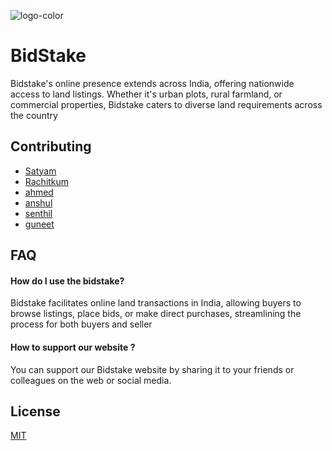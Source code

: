 ![logo-color](https://github.com/Bidstake/bidstake-test/assets/139366115/8838643b-9301-4f16-9c7e-49f1c64f9d03)

 
# BidStake


Bidstake's online presence extends across India, offering nationwide access to land listings. Whether it's urban plots, rural farmland, or commercial properties, Bidstake caters to diverse land requirements across the country


## Contributing

- [Satyam](https://github.com/SatyamPote)
- [Rachitkum](https://github.com/rachitkum)
- [ahmed](https://github.com/ahmedatk)
- [anshul](https://github.com/ahmedatk)
- [senthil](https://github.com/ahmedatk)
- [guneet](https://github.com/ahmedatk)


## FAQ

#### How do I use the bidstake?

Bidstake facilitates online land transactions in India, allowing buyers to browse listings, place bids, or make direct purchases, streamlining the process for both buyers and seller

#### How to support our website ?

You can support our Bidstake website by sharing it to your friends or colleagues on the web or social media.


## License

[MIT](https://choosealicense.com/licenses/mit/)

